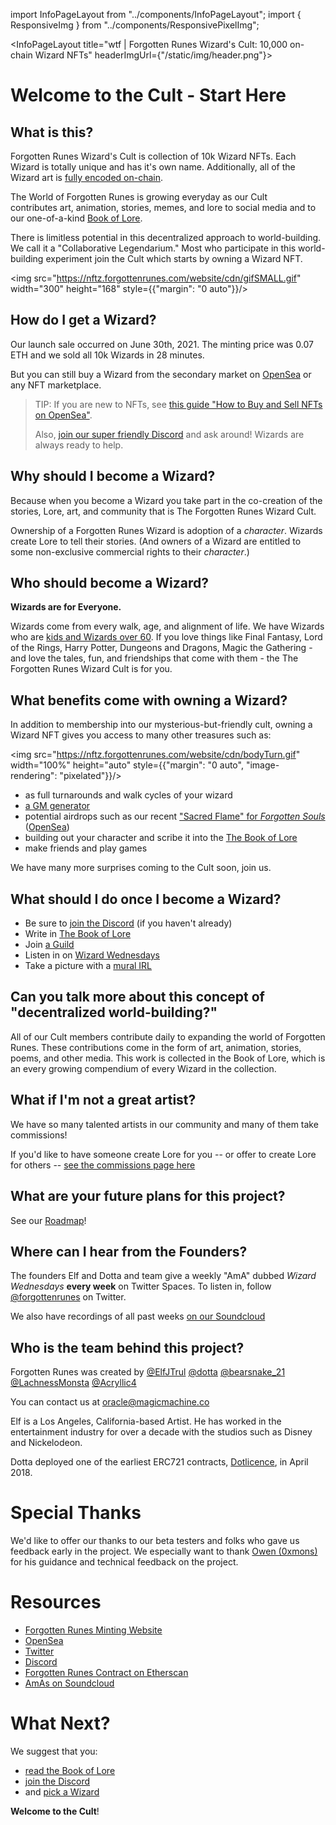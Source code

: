 import InfoPageLayout from "../components/InfoPageLayout";
import { ResponsiveImg } from "../components/ResponsivePixelImg";

<InfoPageLayout title="wtf | Forgotten Runes Wizard's Cult: 10,000 on-chain Wizard NFTs" headerImgUrl={"/static/img/header.png"}>

# Welcome to the Cult - Start Here

## **What is this?**

Forgotten Runes Wizard's Cult is collection of 10k Wizard NFTs. Each Wizard is totally unique and has it's own name. Additionally, all of the Wizard art is [fully encoded on-chain](/posts/on-chain).

The World of Forgotten Runes is growing everyday as our Cult contributes art, animation, stories, memes, and lore to social media and to our one-of-a-kind [Book of Lore](/lore).

There is limitless potential in this decentralized approach to world-building. We call it a "Collaborative Legendarium." Most who participate in this world-building experiment join the Cult which starts by owning a Wizard NFT.

<img src="https://nftz.forgottenrunes.com/website/cdn/gifSMALL.gif" width="300" height="168" style={{"margin": "0 auto"}}/>

## **How do I get a Wizard?**

Our launch sale occurred on June 30th, 2021. The minting price was 0.07 ETH and we sold all 10k Wizards in 28 minutes.

But you can still buy a Wizard from the secondary market on [OpenSea](https://opensea.io/collection/forgottenruneswizardscult) or any NFT marketplace.

> TIP: If you are new to NFTs, see [this guide "How to Buy and Sell NFTs on OpenSea"](https://www.inputmag.com/guides/how-to-buy-sell-nfts-on-opensea).
>
> Also, [join our super friendly Discord](https://discord.gg/forgottenrunes) and ask around! Wizards are always ready to help.

## **Why should I become a Wizard?**

Because when you become a Wizard you take part in the co-creation of the stories, Lore, art, and community that is The Forgotten Runes Wizard Cult.

Ownership of a Forgotten Runes Wizard is adoption of a _character_. Wizards create Lore to tell their stories. (And owners of a Wizard are entitled to some non-exclusive commercial rights to their _character_.)

## **Who should become a Wizard?**

**Wizards are for Everyone.**

Wizards come from every walk, age, and alignment of life. We have Wizards who are [kids and Wizards over 60](https://twitter.com/dotta/status/1445919395939819526). If you love things like Final Fantasy, Lord of the Rings, Harry Potter, Dungeons and Dragons, Magic the Gathering - and love the tales, fun, and friendships that come with them - the The Forgotten Runes Wizard Cult is for you.

## **What benefits come with owning a Wizard?**

In addition to membership into our mysterious-but-friendly cult, owning a Wizard NFT gives you access to many other treasures such as:

<img src="https://nftz.forgottenrunes.com/website/cdn/bodyTurn.gif" width="100%" height="auto" style={{"margin": "0 auto", "image-rendering": "pixelated"}}/>

- as full turnarounds and walk cycles of your wizard
- [a GM generator](/scenes/gm/7846)
- potential airdrops such as our recent ["Sacred Flame" for _Forgotten Souls_](/posts/forgotten-souls) ([OpenSea](https://opensea.io/assets/0x31158181b4b91a423bfdc758fc3bf8735711f9c5/0))
- building out your character and scribe it into the [The Book of Lore](/lore)
- make friends and play games

We have many more surprises coming to the Cult soon, join us.

## **What should I do once I become a Wizard?**

- Be sure to [join the Discord](https://discord.gg/forgottenrunes) (if you haven't already)
- Write in [The Book of Lore](/lore)
- Join [a Guild](/posts/guilds)
- Listen in on [Wizard Wednesdays](/posts/wizard-wednesdays)
- Take a picture with a [mural IRL](/posts/murals)

## **Can you talk more about this concept of "decentralized world-building?"**

<ResponsiveImg className="full-bleed" src="/static/img/map/map2.png" />

All of our Cult members contribute daily to expanding the world of Forgotten Runes. These contributions come in the form of art, animation, stories, poems, and other media. This work is collected in the Book of Lore, which is an every growing compendium of every Wizard in the collection.

## **What if I'm not a great artist?**

<WizardArt wizard="4853" url="https://i.imgur.com/5KacfZT.png" pixelArt={false}  />

We have so many talented artists in our community and many of them take commissions!

If you'd like to have someone create Lore for you -- or offer to create Lore for others -- [see the commissions page here](/posts/commissions)

## **What are your future plans for this project?**

See our [Roadmap](/posts/roadmap)!

## **Where can I hear from the Founders?**

<ResponsiveImg src="/static/img/wizard-wednesday.jpg" pixelArt={true} />

The founders Elf and Dotta and team give a weekly "AmA" dubbed _Wizard Wednesdays_ **every week** on Twitter Spaces. To listen in, follow [@forgottenrunes](https://twitter.com/forgottenrunes) on Twitter.

We also have recordings of all past weeks [on our Soundcloud](https://soundcloud.com/forgottenrunes)

## **Who is the team behind this project?**

Forgotten Runes was created by
[@ElfJTrul](https://twitter.com/ElfJTrul)
[@dotta](https://twitter.com/dotta)
[@bearsnake_21](https://twitter.com/bearsnake_21)
[@LachnessMonsta](https://twitter.com/LachnessMonsta)
[@Acryllic4](https://twitter.com/Acryllic4)

You can contact us at [oracle@magicmachine.co](mailto:oracle@magicmachine.co)

Elf is a Los Angeles, California-based Artist. He has worked in the entertainment industry for over a decade with the studios such as Disney and Nickelodeon.

Dotta deployed one of the earliest ERC721 contracts, [Dotlicence](https://etherscan.io/address/0xb5da84cdc928765c15a8192bf3c6649e7802772b), in April 2018.

# Special Thanks

We'd like to offer our thanks to our beta testers and folks who gave us feedback early in the project. We especially want to thank [Owen (0xmons)](https://twitter.com/0xmons) for his guidance and technical feedback on the project.

# Resources

- [Forgotten Runes Minting Website](https://forgottenrunes.com)
- [OpenSea](https://opensea.io/collection/forgottenruneswizardscult)
- [Twitter](https://twitter.com/forgottenrunes)
- [Discord](https://discord.com/invite/F7WbxwJuZC)
- [Forgotten Runes Contract on Etherscan](https://etherscan.io/address/0x521f9c7505005cfa19a8e5786a9c3c9c9f5e6f42)
- [AmAs on Soundcloud](https://soundcloud.com/forgottenrunes)

# What Next?

We suggest that you:

- [read the Book of Lore](/lore)
- [join the Discord](https://discord.gg/forgottenrunes)
- and [pick a Wizard](/gallery)

**Welcome to the Cult**!

</InfoPageLayout>

